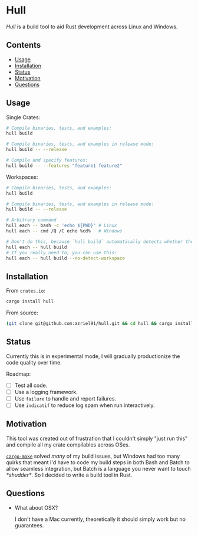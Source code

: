 # Hull

*Hull* is a build tool to aid Rust development across Linux and Windows.

## Contents

* [Usage](#usage)
* [Installation](#installation)
* [Status](#status)
* [Motivation](#motivation)
* [Questions](#questions)

## Usage

Single Crates:

```bash
# Compile binaries, tests, and examples:
hull build

# Compile binaries, tests, and examples in release mode:
hull build -- --release

# Compile and specify features:
hull build -- --features "feature1 feature2"
```

Workspaces:

```bash
# Compile binaries, tests, and examples:
hull build

# Compile binaries, tests, and examples in release mode:
hull build -- --release

# Arbitrary command
hull each -- bash -c 'echo ${PWD}' # Linux
hull each -- cmd /Q /C echo %cd%   # Windows

# Don't do this, because `hull build` automatically detects whether the crate is a workspace:
hull each -- hull build
# If you really need to, you can use this:
hull each -- hull build --no-detect-workspace
```

## Installation

From `crates.io`:

```bash
cargo install hull
```

From source:

```bash
(git clone git@github.com:azriel91/hull.git && cd hull && cargo install)
```

## Status

Currently this is in experimental mode, I will gradually productionize the code quality over time.

Roadmap:

* [ ] Test all code.
* [ ] Use a logging framework.
* [ ] Use `failure` to handle and report failures.
* [ ] Use `indicatif` to reduce log spam when run interactively.

## Motivation

This tool was created out of frustration that I couldn't simply "just run this" and compile all my crate compilables across OSes.

[`cargo-make`][cargo_make] solved *many* of my build issues, but Windows had too many quirks that meant I'd have to code my build steps in both Bash and Batch to allow seamless integration, but Batch is a language you never want to touch *\*shudder\**. So I decided to write a build tool in Rust.

[cargo_make]: https://github.com/sagiegurari/cargo-make

## Questions

* What about OSX?

    I don't have a Mac currently, theoretically it should simply work but no guarantees.
